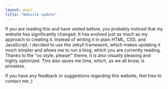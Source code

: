 ```yaml
---
layout: post
title: "Website update"
---
```


If you are reading this and have visited before, you probably noticed that my website has significantly changed. It has evolved just as much as my approach to creating it. Instead of writing it in plain HTML, CSS, and JavaScript, I decided to use the Jekyll framework, which makes updating it much simpler and allows me to run a blog, which you are currently reading. Thanks to the "no style, please!" theme, it is also visually pleasing and highly optimized. This also saves me time, which, as we all know, is priceless.

If you have any feedback or suggestions regarding this website, feel free to contact me ;)